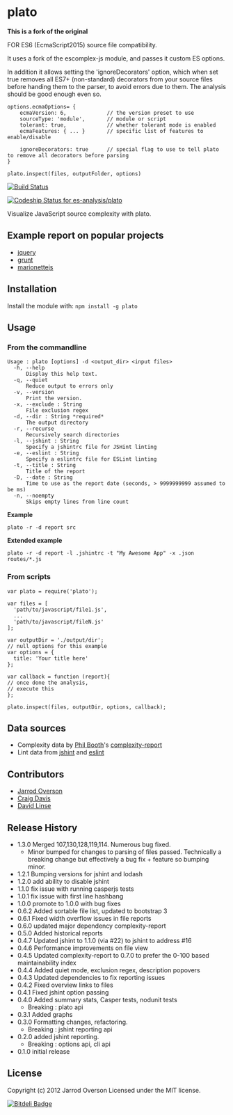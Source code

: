 # plato

**This is a fork of the original**

FOR ES6 (EcmaScript2015) source file compatibility.

It uses a fork of the escomplex-js module, and passes it custom ES options.

In addition it allows setting the 'ignoreDecorators' option, which when set true removes all ES7+ (non-standard) decorators from your source files before handing them to the parser, to avoid errors due to them.
The analysis should be good enough even so.

	options.ecmaOptions= {
		ecmaVersion: 6, 			// the version preset to use
		sourceType: 'module',		// module or script
		tolerant: true,				// whether tolerant mode is enabled
		ecmaFeatures: { ... }		// specific list of features to enable/disable
		
		ignoreDecorators: true		// special flag to use to tell plato to remove all decorators before parsing
	}
	
	plato.inspect(files, outputFolder, options)


[![Build Status](https://travis-ci.org/es-analysis/plato.png?branch=master)](https://travis-ci.org/es-analysis/plato)

[![Codeship Status for es-analysis/plato](https://www.codeship.io/projects/479c7b90-f024-0131-6150-66d8ca7dad4d/status)](https://www.codeship.io/projects/27326)

Visualize JavaScript source complexity with plato.

## Example report on popular projects

 - [jquery](http://es-analysis.github.com/plato/examples/jquery/)
 - [grunt](http://es-analysis.github.com/plato/examples/grunt/)
 - [marionettejs](http://es-analysis.github.com/plato/examples/marionette/)

## Installation
Install the module with: `npm install -g plato`

## Usage

### From the commandline

```
Usage : plato [options] -d <output_dir> <input files>
  -h, --help
      Display this help text.
  -q, --quiet
      Reduce output to errors only
  -v, --version
      Print the version.
  -x, --exclude : String
      File exclusion regex
  -d, --dir : String *required*
      The output directory
  -r, --recurse
      Recursively search directories
  -l, --jshint : String
      Specify a jshintrc file for JSHint linting
  -e, --eslint : String
      Specify a eslintrc file for ESLint linting
  -t, --title : String
      Title of the report
  -D, --date : String
      Time to use as the report date (seconds, > 9999999999 assumed to be ms)
  -n, --noempty
      Skips empty lines from line count
```

__Example__

```shell
plato -r -d report src
```

__Extended example__

```
plato -r -d report -l .jshintrc -t "My Awesome App" -x .json routes/*.js
```

### From scripts

```
var plato = require('plato');

var files = [
  'path/to/javascript/file1.js',
  ...
  'path/to/javascript/fileN.js'
];

var outputDir = './output/dir';
// null options for this example
var options = {
  title: 'Your title here'
};

var callback = function (report){
// once done the analysis,
// execute this
};

plato.inspect(files, outputDir, options, callback);
```

## Data sources

  - Complexity data by [Phil Booth](https://github.com/philbooth)'s [complexity-report](https://github.com/philbooth/complexityReport.js)
  - Lint data from [jshint](https://github.com/jshint/jshint/) and [eslint](https://github.com/eslint/eslint)

## Contributors
  - [Jarrod Overson](https://github.com/jsoverson)
  - [Craig Davis](https://github.com/there4)
  - [David Linse](https://github.com/davidlinse)

## Release History

  - 1.3.0 Merged 107,130,128,119,114. Numerous bug fixed.
    - Minor bumped for changes to parsing of files passed. Technically a breaking change but effectively a bug fix + feature so bumping minor.
  - 1.2.1 Bumping versions for jshint and lodash
  - 1.2.0 add ability to disable jshint
  - 1.1.0 fix issue with running casperjs tests
  - 1.0.1 fix issue with first line hashbang
  - 1.0.0 promote to 1.0.0 with bug fixes
  - 0.6.2 Added sortable file list, updated to bootstrap 3
  - 0.6.1 Fixed width overflow issues in file reports
  - 0.6.0 updated major dependency complexity-report
  - 0.5.0 Added historical reports
  - 0.4.7 Updated jshint to 1.1.0 (via #22) to jshint to address #16
  - 0.4.6 Performance improvements on file view
  - 0.4.5 Updated complexity-report to 0.7.0 to prefer the 0-100 based maintainability index
  - 0.4.4 Added quiet mode, exclusion regex, description popovers
  - 0.4.3 Updated dependencies to fix reporting issues
  - 0.4.2 Fixed overview links to files
  - 0.4.1 Fixed jshint option passing
  - 0.4.0 Added summary stats, Casper tests, nodunit tests
    - Breaking : plato api
  - 0.3.1 Added graphs
  - 0.3.0 Formatting changes, refactoring.
    - Breaking : jshint reporting api
  - 0.2.0 added jshint reporting.
    - Breaking : options api, cli api
  - 0.1.0 initial release

## License
Copyright (c) 2012 Jarrod Overson
Licensed under the MIT license.


[![Bitdeli Badge](https://d2weczhvl823v0.cloudfront.net/es-analysis/plato/trend.png)](https://bitdeli.com/free "Bitdeli Badge")

